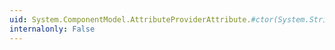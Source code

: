 ```yaml
---
uid: System.ComponentModel.AttributeProviderAttribute.#ctor(System.String,System.String)
internalonly: False
---
```

